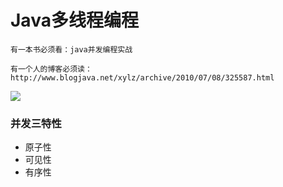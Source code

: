 Java多线程编程
==

```
有一本书必须看：java并发编程实战

有一个人的博客必须读：
http://www.blogjava.net/xylz/archive/2010/07/08/325587.html
```
![](http://images.blogjava.net/blogjava_net/xylz/WindowsLiveWriter/JavaConcurrent_FB25/J.U.C_2.png)


### 并发三特性

- 原子性
- 可见性
- 有序性
